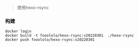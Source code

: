 > 使用hexo-rsync

### 构建
```shell
docker login 
docker build -t fooololo/hexo-rsync:v20220301  ./hexo-rsync
docker push fooololo/hexo-rsync:v20220301
```
